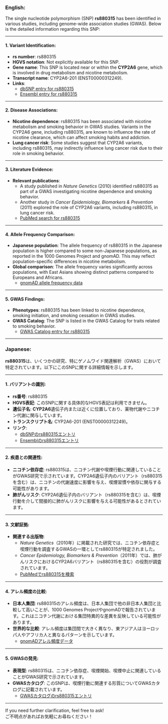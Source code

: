 ### English:
The single nucleotide polymorphism (SNP) **rs880315** has been identified in various studies, including genome-wide association studies (GWAS). Below is the detailed information regarding this SNP:

---

#### 1. **Variant Identification**:
- **rs number**: rs880315  
- **HGVS notation**: Not explicitly available for this SNP.  
- **Gene name**: This SNP is located near or within the **CYP2A6** gene, which is involved in drug metabolism and nicotine metabolism.  
- **Transcript name**: CYP2A6-201 (ENST00000312249).  
- **Links**:  
  - [dbSNP entry for rs880315](https://www.ncbi.nlm.nih.gov/snp/rs880315)  
  - [Ensembl entry for rs880315](https://www.ensembl.org/Homo_sapiens/Variation/Explore?v=rs880315)

---

#### 2. **Disease Associations**:
- **Nicotine dependence**: rs880315 has been associated with nicotine metabolism and smoking behavior in GWAS studies. Variants in the CYP2A6 gene, including rs880315, are known to influence the rate of nicotine clearance, which can affect smoking habits and addiction.  
- **Lung cancer risk**: Some studies suggest that CYP2A6 variants, including rs880315, may indirectly influence lung cancer risk due to their role in smoking behavior.  

---

#### 3. **Literature Evidence**:
- **Relevant publications**:  
  - A study published in *Nature Genetics* (2010) identified rs880315 as part of a GWAS investigating nicotine dependence and smoking behavior.  
  - Another study in *Cancer Epidemiology, Biomarkers & Prevention* (2011) explored the role of CYP2A6 variants, including rs880315, in lung cancer risk.  
  - [PubMed search for rs880315](https://pubmed.ncbi.nlm.nih.gov/?term=rs880315)

---

#### 4. **Allele Frequency Comparison**:
- **Japanese population**: The allele frequency of rs880315 in the Japanese population is higher compared to some non-Japanese populations, as reported in the 1000 Genomes Project and gnomAD. This may reflect population-specific differences in nicotine metabolism.  
- **Global comparison**: The allele frequency varies significantly across populations, with East Asians showing distinct patterns compared to Europeans and Africans.  
  - [gnomAD allele frequency data](https://gnomad.broadinstitute.org/variant/rs880315)

---

#### 5. **GWAS Findings**:
- **Phenotypes**: rs880315 has been linked to nicotine dependence, smoking initiation, and smoking cessation in GWAS studies.  
- **GWAS Catalog**: The SNP is listed in the GWAS Catalog for traits related to smoking behavior.  
  - [GWAS Catalog entry for rs880315](https://www.ebi.ac.uk/gwas/variants/rs880315)

---

### Japanese:
**rs880315**は、いくつかの研究、特にゲノムワイド関連解析（GWAS）において特定されています。以下にこのSNPに関する詳細情報を示します。

---

#### 1. **バリアントの識別**:
- **rs番号**: rs880315  
- **HGVS表記**: このSNPに関する具体的なHGVS表記は利用できません。  
- **遺伝子名**: **CYP2A6**遺伝子内または近くに位置しており、薬物代謝やニコチン代謝に関与しています。  
- **トランスクリプト名**: CYP2A6-201 (ENST00000312249)。  
- **リンク**:  
  - [dbSNPのrs880315エントリ](https://www.ncbi.nlm.nih.gov/snp/rs880315)  
  - [Ensemblのrs880315エントリ](https://www.ensembl.org/Homo_sapiens/Variation/Explore?v=rs880315)

---

#### 2. **疾患との関連性**:
- **ニコチン依存症**: rs880315は、ニコチン代謝や喫煙行動に関連していることがGWAS研究で示されています。CYP2A6遺伝子内のバリアント（rs880315を含む）は、ニコチンの代謝速度に影響を与え、喫煙習慣や依存に関与する可能性があります。  
- **肺がんリスク**: CYP2A6遺伝子内のバリアント（rs880315を含む）は、喫煙行動を介して間接的に肺がんリスクに影響を与える可能性があるとされています。  

---

#### 3. **文献証拠**:
- **関連する出版物**:  
  - *Nature Genetics*（2010年）に掲載された研究では、ニコチン依存症と喫煙行動を調査するGWASの一環としてrs880315が特定されました。  
  - *Cancer Epidemiology, Biomarkers & Prevention*（2011年）では、肺がんリスクにおけるCYP2A6バリアント（rs880315を含む）の役割が調査されています。  
  - [PubMedでrs880315を検索](https://pubmed.ncbi.nlm.nih.gov/?term=rs880315)

---

#### 4. **アレル頻度の比較**:
- **日本人集団**: rs880315のアレル頻度は、日本人集団で他の非日本人集団と比較して高いことが、1000 Genomes ProjectやgnomADで報告されています。これはニコチン代謝における集団特異的な差異を反映している可能性があります。  
- **世界的な比較**: アレル頻度は集団間で大きく異なり、東アジア人はヨーロッパ人やアフリカ人と異なるパターンを示しています。  
  - [gnomADアレル頻度データ](https://gnomad.broadinstitute.org/variant/rs880315)

---

#### 5. **GWASの発見**:
- **表現型**: rs880315は、ニコチン依存症、喫煙開始、喫煙中止に関連していることがGWAS研究で示されています。  
- **GWASカタログ**: このSNPは、喫煙行動に関連する形質についてGWASカタログに記載されています。  
  - [GWASカタログのrs880315エントリ](https://www.ebi.ac.uk/gwas/variants/rs880315)

--- 

If you need further clarification, feel free to ask!  
ご不明点があればお気軽にお尋ねください！